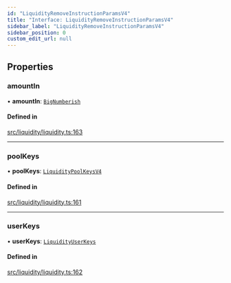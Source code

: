 ```yaml
---
id: "LiquidityRemoveInstructionParamsV4"
title: "Interface: LiquidityRemoveInstructionParamsV4"
sidebar_label: "LiquidityRemoveInstructionParamsV4"
sidebar_position: 0
custom_edit_url: null
---
```


## Properties

### amountIn

• **amountIn**: [`BigNumberish`](../modules.md#bignumberish)

#### Defined in

[src/liquidity/liquidity.ts:163](https://github.com/alpha-defi/raydium-sdk/blob/4217474/src/liquidity/liquidity.ts#L163)

___

### poolKeys

• **poolKeys**: [`LiquidityPoolKeysV4`](../modules.md#liquiditypoolkeysv4)

#### Defined in

[src/liquidity/liquidity.ts:161](https://github.com/alpha-defi/raydium-sdk/blob/4217474/src/liquidity/liquidity.ts#L161)

___

### userKeys

• **userKeys**: [`LiquidityUserKeys`](LiquidityUserKeys.md)

#### Defined in

[src/liquidity/liquidity.ts:162](https://github.com/alpha-defi/raydium-sdk/blob/4217474/src/liquidity/liquidity.ts#L162)
